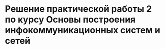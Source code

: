 <h1>Решение практической работы 2 по курсу Основы построения инфокоммуникационных систем и сетей</h1>
